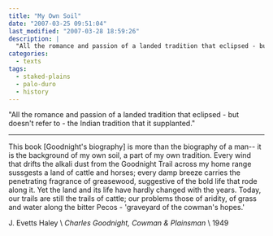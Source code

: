```yaml
---
title: "My Own Soil"
date: "2007-03-25 09:51:04"
last_modified: "2007-03-28 18:59:26"
description: |
  "All the romance and passion of a landed tradition that eclipsed - but doesn't refer to - the Indian tradition that it supplanted."
categories:
  - texts
tags:
  - staked-plains
  - palo-duro
  - history  
---
```

"All the romance and passion of a landed tradition that eclipsed - but doesn't refer to - the Indian tradition that it supplanted."

***

This book [Goodnight's biography] is more than the biography of a man-- it is the background of my own soil, a part of my own tradition. Every wind that drifts the alkali dust from the Goodnight Trail across my home range sussgests a land of cattle and horses; every damp breeze carries the penetrating fragrance of greasewood, suggestive of the bold life that rode along it. Yet the land and its life have hardly changed with the years. Today, our trails are still the trails of cattle; our problems those of aridity, of grass and water along the bitter Pecos - 'graveyard of the cowman's hopes.'

J. Evetts Haley  \\
_Charles Goodnight, Cowman & Plainsman_  \\
1949
